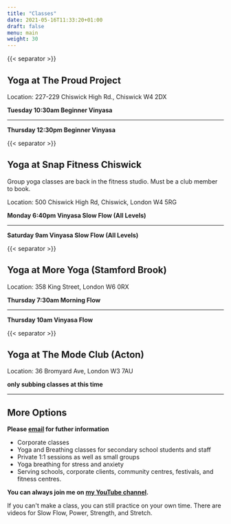 ```yaml
---
title: "Classes"
date: 2021-05-16T11:33:20+01:00
draft: false
menu: main
weight: 30
---
```


{{< separator >}}


## Yoga at The Proud Project 
Location: 227-229 Chiswick High Rd., Chiswick W4 2DX


**Tuesday 10:30am Beginner Vinyasa**  

--- 
**Thursday 12:30pm Beginner Vinyasa**

{{< separator >}}


## Yoga at Snap Fitness Chiswick
Group yoga classes are back in the fitness studio.  Must be a club member to book.

Location: 500 Chiswick High Rd, Chiswick, London W4 5RG


**Monday 6:40pm Vinyasa Slow Flow (All Levels)**  

--- 

**Saturday 9am Vinyasa Slow Flow (All Levels)**  

{{< separator >}}


## Yoga at More Yoga (Stamford Brook) 
Location: 358 King Street, London W6 0RX 

  
**Thursday 7:30am Morning Flow**

--- 

**Thursday 10am Vinyasa Flow**  


{{< separator >}}


## Yoga at The Mode Club (Acton) 
Location: 36 Bromyard Ave, London W3 7AU 

  
**only subbing classes at this time**

---

## More Options

**Please [email](mailto:yoga@kimsellis.com) for futher information**
 - Corporate classes 
 - Yoga and Breathing classes for secondary school students and staff
 - Private 1:1 sessions as well as small groups
 - Yoga breathing for stress and anxiety 
 - Serving schools, corporate clients, community centres, festivals, and fitness centres.
 
    
**You can always join me on [my YouTube channel](https://www.youtube.com/channel/UCHH2vOSl0Qxpv7Lw9wv45Sg).**

If you can't make a class, you can still practice on your own time.  There are videos for Slow Flow, Power, Strength, and Stretch.
